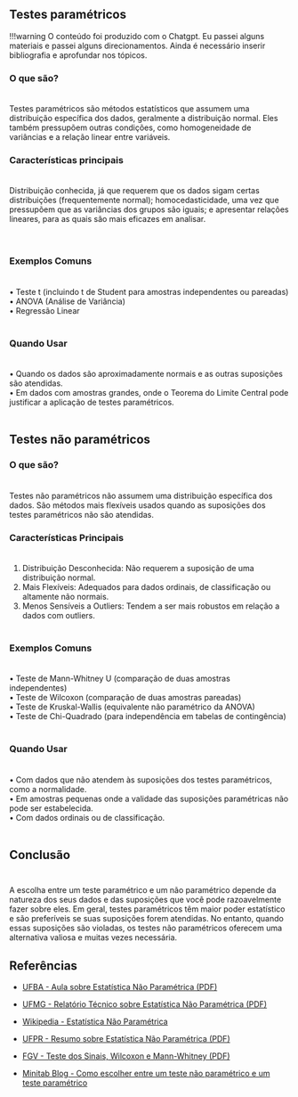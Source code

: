 ## Testes paramétricos
!!!warning
    O conteúdo foi produzido com o Chatgpt. Eu passei alguns materiais e passei alguns direcionamentos. Ainda é necessário inserir bibliografia e aprofundar nos tópicos. 
### O que são?<br /><br />
Testes paramétricos são métodos estatísticos que assumem uma distribuição específica dos dados, geralmente a distribuição normal. Eles também pressupõem outras condições, como homogeneidade de variâncias e a relação linear entre variáveis.<br />
### Características principais<br /><br />
Distribuição conhecida, já que requerem que os dados sigam certas distribuições (frequentemente normal); homocedasticidade, uma vez que pressupõem que as variâncias dos grupos são iguais; e apresentar relações lineares, para as quais são mais eficazes em analisar.<br />
<br /><br />
### Exemplos Comuns<br /><br />
•	Teste t (incluindo t de Student para amostras independentes ou pareadas)<br />
•	ANOVA (Análise de Variância)<br />
•	Regressão Linear<br /><br />
### Quando Usar<br /><br />
•	Quando os dados são aproximadamente normais e as outras suposições são atendidas.<br />
•	Em dados com amostras grandes, onde o Teorema do Limite Central pode justificar a aplicação de testes paramétricos.<br /><br />
 
## Testes não paramétricos 

### O que são?<br /><br />
Testes não paramétricos não assumem uma distribuição específica dos dados. São métodos mais flexíveis usados quando as suposições dos testes paramétricos não são atendidas.
### Características Principais<br /><br />
1.	Distribuição Desconhecida: Não requerem a suposição de uma distribuição normal.<br />
2.	Mais Flexíveis: Adequados para dados ordinais, de classificação ou altamente não normais.<br />
3.	Menos Sensíveis a Outliers: Tendem a ser mais robustos em relação a dados com outliers.<br /><br />
### Exemplos Comuns<br /><br />
•	Teste de Mann-Whitney U (comparação de duas amostras independentes)<br />
•	Teste de Wilcoxon (comparação de duas amostras pareadas)<br />
•	Teste de Kruskal-Wallis (equivalente não paramétrico da ANOVA)<br />
•	Teste de Chi-Quadrado (para independência em tabelas de contingência)<br /><br />
### Quando Usar<br /><br />
•	Com dados que não atendem às suposições dos testes paramétricos, como a normalidade.<br />
•	Em amostras pequenas onde a validade das suposições paramétricas não pode ser estabelecida.<br />
•	Com dados ordinais ou de classificação.<br /><br />
## Conclusão<br /><br />
A escolha entre um teste paramétrico e um não paramétrico depende da natureza dos seus dados e das suposições que você pode razoavelmente fazer sobre eles. Em geral, testes paramétricos têm maior poder estatístico e são preferíveis se suas suposições forem atendidas. No entanto, quando essas suposições são violadas, os testes não paramétricos oferecem uma alternativa valiosa e muitas vezes necessária.


## Referências

- [UFBA - Aula sobre Estatística Não Paramétrica (PDF)](https://est.ufba.br/sites/est.ufba.br/files/kim/matd49-aula01.pdf)<br />

- [UFMG - Relatório Técnico sobre Estatística Não Paramétrica (PDF)](https://www.est.ufmg.br/portal/wp-content/uploads/2023/01/RTE_02_2018.pdf)<br />

- [Wikipedia - Estatística Não Paramétrica](https://pt.wikipedia.org/wiki/Estat%C3%ADstica_n%C3%A3o_param%C3%A9trica#M%C3%A9todos)<br />

- [UFPR - Resumo sobre Estatística Não Paramétrica (PDF)](https://docs.ufpr.br/~vayego/pedeefes/resumo_12.pdf)<br />

- [FGV - Teste dos Sinais, Wilcoxon e Mann-Whitney (PDF)](https://epge.fgv.br/we/Graduacao/Estatistica1/2009/2?action=AttachFile&do=get&target=teste-dos-sinais-wilcoxon-e-mann-whitney.pdf)<br />

- [Minitab Blog - Como escolher entre um teste não paramétrico e um teste paramétrico](https://blog.minitab.com/pt/como-escolher-entre-um-teste-nao-parametrico-e-um-teste-parametrico)<br />

